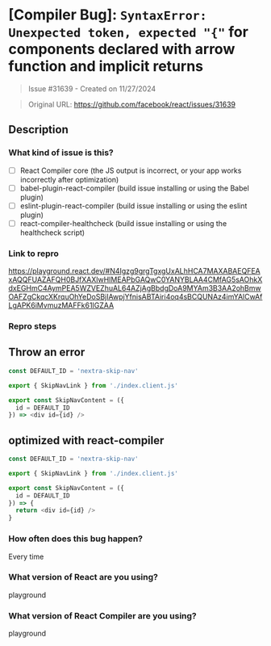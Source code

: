 # [Compiler Bug]: `SyntaxError: Unexpected token, expected "{"` for components declared with arrow function and implicit returns

> Issue #31639 - Created on 11/27/2024

> Original URL: https://github.com/facebook/react/issues/31639

## Description

### What kind of issue is this?

- [ ] React Compiler core (the JS output is incorrect, or your app works incorrectly after optimization)
- [ ] babel-plugin-react-compiler (build issue installing or using the Babel plugin)
- [ ] eslint-plugin-react-compiler (build issue installing or using the eslint plugin)
- [ ] react-compiler-healthcheck (build issue installing or using the healthcheck script)

### Link to repro

https://playground.react.dev/#N4Igzg9grgTgxgUxALhHCA7MAXABAEQFEAxAQQFUAZAFQH0BJfXAXlwHIMEAPbGAQwC0YANYBLAA4CMfAG5sAOhkXdxEGHmC4AymPEA5WZVEZhuAL64AZjAgBbdgDoA9MYAm3B3AA2ohBmwOAFZgCkqcXKrquOhYeDoSBjIAwpjYfnisABTAiri4oq4sBCQUNAz4imYAlCwAfLgAPK6iMvmuzMAFFk61IGZAA

### Repro steps

## Throw an error

```js
const DEFAULT_ID = 'nextra-skip-nav'

export { SkipNavLink } from './index.client.js'

export const SkipNavContent = ({
  id = DEFAULT_ID
}) => <div id={id} />
```

## optimized with react-compiler

```js
const DEFAULT_ID = 'nextra-skip-nav'

export { SkipNavLink } from './index.client.js'

export const SkipNavContent = ({
  id = DEFAULT_ID
}) => {
  return <div id={id} />
}
```

### How often does this bug happen?

Every time

### What version of React are you using?

playground

### What version of React Compiler are you using?

playground
